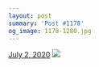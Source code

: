 ```yaml
---
layout: post
summary: 'Post #1178'
og_image: 1178-1280.jpg
---
```


<p>
  <time>
    <a href="/1178">July 2, 2020</a>
  </time>
  <a href="/1178">
    <img src="{{ site.assets_url }}/1178-640.jpg" srcset="{{ site.assets_url }}/1178-320.jpg 320w, {{ site.assets_url }}/1178-640.jpg 640w, {{ site.assets_url }}/1178-960.jpg 960w, {{ site.assets_url }}/1178-1280.jpg 1280w" sizes="(min-width: 700px) 50vw, calc(100vw - 2rem)" />
  </a>
</p>
